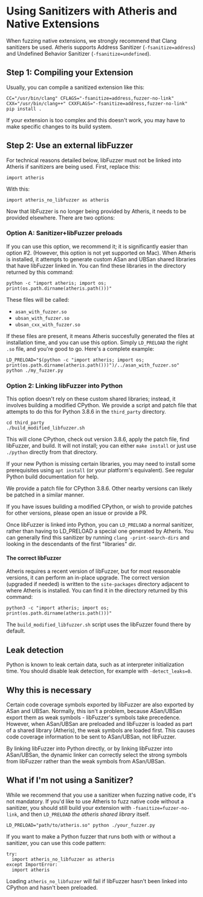 # Using Sanitizers with Atheris and Native Extensions

When fuzzing native extensions, we strongly recommend that Clang sanitizers be
used. Atheris supports Address Sanitizer (`-fsanitize=address`) and Undefined Behavior Sanitizer (`-fsanitize=undefined`).

## Step 1: Compiling your Extension

Usually, you can compile a sanitized extension like this:

```
CC="/usr/bin/clang" CFLAGS="-fsanitize=address,fuzzer-no-link" CXX="/usr/bin/clang++" CXXFLAGS="-fsanitize=address,fuzzer-no-link" pip install .
```

If your extension is too complex and this doesn't work, you may have to make specific changes to its build system.

## Step 2: Use an external libFuzzer

For technical reasons detailed below, libFuzzer must not be linked into Atheris if sanitizers are being used. First, replace this:

```
import atheris
```

With this:

```
import atheris_no_libfuzzer as atheris
```

Now that libFuzzer is no longer being provided by Atheris, it needs to be provided elsewhere. There are two options:

### Option A: Sanitizer+libFuzzer preloads

If you can use this option, we recommend it; it is significantly easier than option #2. (However, this option is not yet supported on Mac). When Atheris is installed, it attempts to generate custom ASan and UBSan shared libraries that have libFuzzer linked in. You can find these libraries in the directory returned by this command:

```
python -c "import atheris; import os; print(os.path.dirname(atheris.path()))"
```

These files will be called:
 - `asan_with_fuzzer.so`
 - `ubsan_with_fuzzer.so`
 - `ubsan_cxx_with_fuzzer.so`

If these files are present, it means Atheris succesfully generated the files at installation time, and you can use this option. Simply `LD_PRELOAD` the right `.so` file, and you're good to go. Here's a complete example:

```
LD_PRELOAD="$(python -c "import atheris; import os; print(os.path.dirname(atheris.path()))")/../asan_with_fuzzer.so" python ./my_fuzzer.py
```

### Option 2: Linking libFuzzer into Python

This option doesn't rely on these custom shared libraries; instead, it involves building a modified CPython. We provide a script and patch file that attempts to do this
for Python 3.8.6 in the `third_party` directory.

```
cd third_party
./build_modified_libfuzzer.sh
```

This will clone CPython, check out version 3.8.6, apply the patch file, find
libFuzzer, and build. It will not install; you can either `make install` or just
use `./python` directly from that directory.

If your new Python is missing certain libraries, you may need to install some
prerequisites using `apt install` (or your platform's equivalent). See regular
Python build documentation for help.

We provide a patch file for CPython 3.8.6. Other nearby versions can likely be
patched in a similar manner.

If you have issues building a modified CPython, or wish to provide patches for
other versions, please open an issue or provide a PR.

Once libFuzzer is linked into Python, you can `LD_PRELOAD` a normal sanitizer, rather than having to LD_PRELOAD a special one generated by Atheris. You can generally find this sanitizer by running `clang -print-search-dirs` and looking in the descendants of the first "libraries" dir.

#### The correct libFuzzer

Atheris requires a recent version of libFuzzer, but for most reasonable
versions, it can perform an in-place upgrade. The correct version (upgraded if
needed) is written to the `site-packages` directory adjacent to where Atheris
is installed. You can find it in the directory returned by this command:

```
python3 -c "import atheris; import os; print(os.path.dirname(atheris.path()))"
```

The `build_modified_libfuzzer.sh` script uses the libFuzzer found there by
default.

## Leak detection

Python is known to leak certain data, such as at interpreter initialization time. You should disable leak detection, for example with `-detect_leaks=0`.

## Why this is necessary

Certain code coverage symbols exported by libFuzzer are also exported by ASan
and UBSan. Normally, this isn't a problem, because ASan/UBSan export them
as weak symbols - libFuzzer's symbols take precedence. However, when ASan/UBSan
are preloaded and libFuzzer is loaded as part of a shared library (Atheris),
the weak symbols are loaded first. This causes code coverage information to be
sent to ASan/UBSan, not libFuzzer.

By linking libFuzzer into Python directly, or by linking libFuzzer into ASan/UBSan,
the dynamic linker can correctly select the strong symbols from libFuzzer rather
than the weak symbols from ASan/UBSan.

## What if I'm not using a Sanitizer?

While we recommend that you use a sanitizer when fuzzing native code, it's not mandatory. If you'd like to use Atheris to fuzz native code without a sanitizer, you should still build your extension with `-fsanitize=fuzzer-no-link`, and then `LD_PRELOAD` *the atheris shared library* itself.

```
LD_PRELOAD="path/to/atheris.so" python ./your_fuzzer.py
```

If you want to make a Python fuzzer that runs both with or without a sanitizer, you can use this code pattern:

```
try:
  import atheris_no_libfuzzer as atheris
except ImportError:
  import atheris
```

Loading `atheris_no_libfuzzer` will fail if libFuzzer hasn't been linked into CPython and hasn't been preloaded.
